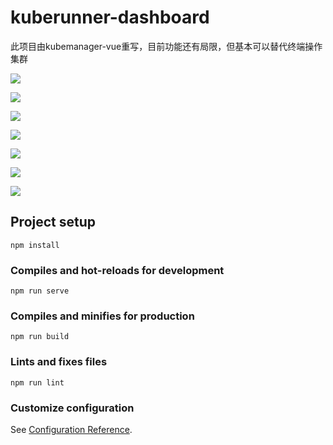 # kuberunner-dashboard
此项目由kubemanager-vue重写，目前功能还有局限，但基本可以替代终端操作集群


![](https://user-images.githubusercontent.com/77761224/225937451-1e1db417-b272-4e15-960d-7aebb07772b7.png)

![](https://user-images.githubusercontent.com/77761224/225937559-037beff9-4887-4346-85d0-da9cd150e153.png)

![](https://user-images.githubusercontent.com/77761224/225937710-3b187776-107c-494c-a7a8-821aec1b5e2a.png)

![](https://user-images.githubusercontent.com/77761224/225937723-0f88c732-85fa-4c8d-8ec5-e9549a17d430.png)

![](https://user-images.githubusercontent.com/77761224/225937781-9b61af3a-dbd0-4f8d-baa6-5d8e9bb5ebf0.png)

![](https://user-images.githubusercontent.com/77761224/225937813-97fa6adf-6429-4228-a54b-3eeb6ab4d593.png)

![](https://user-images.githubusercontent.com/77761224/225937853-49c7ff8a-5b51-40ad-9c68-ca86ed9d8475.png)




## Project setup

```
npm install
```

### Compiles and hot-reloads for development

```
npm run serve
```

### Compiles and minifies for production

```
npm run build
```

### Lints and fixes files

```
npm run lint
```

### Customize configuration

See [Configuration Reference](https://cli.vuejs.org/config/).

